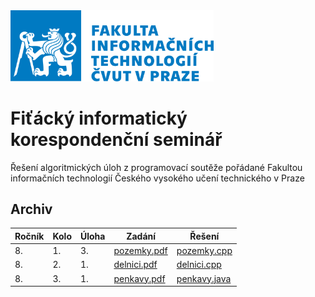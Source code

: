 <img src="./assets/logo.svg" width="325"/>

# Fiťácký informatický korespondenční seminář

Řešení algoritmických úloh z programovací soutěže pořádané Fakultou informačních technologií Českého vysokého učení technického v Praze

## Archiv

| Ročník | Kolo | Úloha | Zadání                                                                         | Řešení                                                      |
| ------ | ---- | ----- | ------------------------------------------------------------------------------ | ----------------------------------------------------------- |
| 8.     | 1.   | 3.    | [pozemky.pdf](https://fiks.fit.cvut.cz/files/tasks/season8/round1/pozemky.pdf) | [pozemky.cpp](./tasks/season8/round1/pozemky/pozemky.cpp)   |
| 8.     | 2.   | 1.    | [delnici.pdf](https://fiks.fit.cvut.cz/files/tasks/season8/round2/delnici.pdf) | [delnici.cpp](./tasks/season8/round2/delnici/delnici.cpp)   |
| 8.     | 3.   | 1.    | [penkavy.pdf](https://fiks.fit.cvut.cz/files/tasks/season8/round3/penkavy.pdf) | [penkavy.java](./tasks/season8/round3/penkavy/penkavy.java) |
